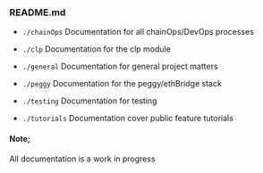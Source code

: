 ### README.md

* `./chainOps` Documentation for all chainOps/DevOps processes 

* `./clp` Documentation for the clp module 

* `./general` Documentation for general project matters 

* `./peggy` Documentation for the peggy/ethBridge stack

* `./testing` Documentation for testing

* `./tutorials` Documentation cover public feature tutorials 

#### Note;

All documentation is a work in progress 
